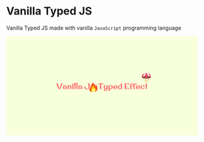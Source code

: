 # Vanilla Typed JS

Vanilla Typed JS made with vanilla `JavaScript` programming language

[![Vanilla Typed JS](./assets/images/og-image.png?raw=true "Vanilla Typed JS")](https://vanilla-typed-js.netlify.app/)